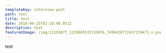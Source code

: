 ```yaml
---
templateKey: interview-post
path: test
title: test
date: 2018-06-25T02:18:00.051Z
description: test
featuredImage: /img/12193877_1228065537219876_7490428772437219471_n.png
---
```

test
